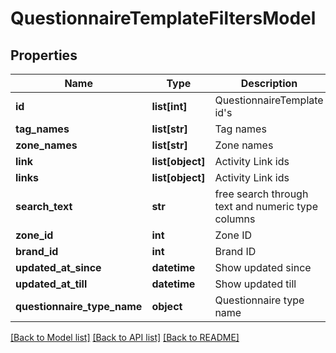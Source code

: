 # QuestionnaireTemplateFiltersModel

## Properties
Name | Type | Description | Notes
------------ | ------------- | ------------- | -------------
**id** | **list[int]** | QuestionnaireTemplate id&#39;s | [optional] 
**tag_names** | **list[str]** | Tag names | [optional] 
**zone_names** | **list[str]** | Zone names | [optional] 
**link** | **list[object]** | Activity Link ids | [optional] 
**links** | **list[object]** | Activity Link ids | [optional] 
**search_text** | **str** | free search through text and numeric type columns | [optional] 
**zone_id** | **int** | Zone ID | [optional] 
**brand_id** | **int** | Brand ID | [optional] 
**updated_at_since** | **datetime** | Show updated since | [optional] 
**updated_at_till** | **datetime** | Show updated till | [optional] 
**questionnaire_type_name** | **object** | Questionnaire type name | [optional] 

[[Back to Model list]](../README.md#documentation-for-models) [[Back to API list]](../README.md#documentation-for-api-endpoints) [[Back to README]](../README.md)


